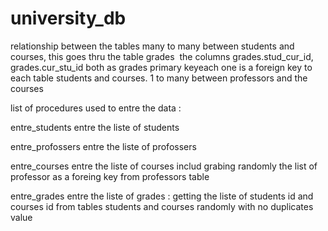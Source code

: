 # university_db
relationship between the tables many to many between students and courses, this goes thru the table grades  the columns grades.stud_cur_id, grades.cur_stu_id both as grades primary keyeach one is a foreign key to each table students and courses.
1 to many between professors and the courses 


list of procedures used to entre the data :

entre_students entre the liste of students 

entre_profossers entre the liste of profossers 

entre_courses entre the liste of courses includ grabing randomly the list of professor as a foreing key from professors table
 
entre_grades entre the liste of grades : getting the liste of students id and courses id from tables students and courses randomly with no duplicates value 